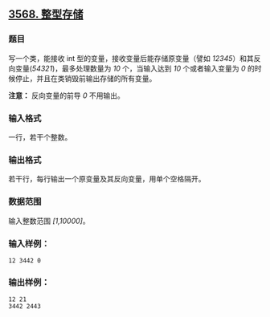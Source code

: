 ## [3568. 整型存储](https://www.acwing.com/problem/content/3571/)

### 题目

写一个类，能接收 int 型的变量，接收变量后能存储原变量（譬如 *12345*）和其反向变量(*54321*)，最多处理数量为 *10* 个，当输入达到 *10* 个或者输入变量为 *0* 的时候停止，并且在类销毁前输出存储的所有变量。

**注意：** 反向变量的前导 *0* 不用输出。

### 输入格式

一行，若干个整数。

### 输出格式

若干行，每行输出一个原变量及其反向变量，用单个空格隔开。

### 数据范围

输入整数范围 *[1,10000]*。

### 输入样例：

```
12 3442 0
```

### 输出样例：

```
12 21
3442 2443
```
